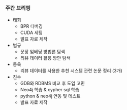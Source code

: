 ### 주간 브리핑
- 태희
	- BPR 디버깅
	- CUDA 세팅
	- 발표 자료 제작
- 범규
	- 문장 임베딩 방법론 탐색
	- 리뷰 데이터 활용 방안 탐색
- 동욱
	- 리뷰 데이터를 사용한 추천 시스템 관련 논문 정리 (3개)
- 진수
	- GDB와 RDBMS 비교 후 도입 고민
	- Neo4j 학습 & cypher sql 학습
	- python & neo4j 연동 및 테스트
	- 발표 자료 제작
